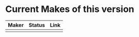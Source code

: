 # Current Makes of this version

| Maker    | Status   | Link   |
|----------|----------|--------|
|          |          |        |